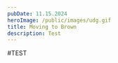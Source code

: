 ```yaml
---
pubDate: 11.15.2024
heroImage: /public/images/udg.gif
title: Moving to Brown
description: Test
---
```

#TEST
